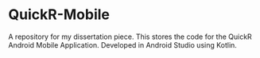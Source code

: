 # QuickR-Mobile
A repository for my dissertation piece. This stores the code for the QuickR Android Mobile Application. Developed in Android Studio using Kotlin.
